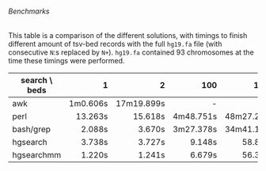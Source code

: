 ###### Benchmarks

This table is a comparison of the different solutions, with timings to finish
different amount of tsv-bed records with the full `hg19.fa` file (with
consecutive `N`:s replaced by `N+`). `hg19.fa` contained 93 chromosomes at the
time these timings were performed.

| search \ beds |     1     |      2     |    100    |    1000    |   10000   |  417943  |
|---------------|----------:|-----------:|----------:|-----------:|----------:|---------:|
| awk           | 1m0.606s  | 17m19.899s |     -     |      -     |     -     |          |
| perl          |  13.263s  |    15.618s | 4m48.751s | 48m27.267s |     -     |          |
| bash/grep     |   2.088s  |     3.670s | 3m27.378s | 34m41.129s |     -     |          |
| hgsearch      |   3.738s  |     3.727s |    9.148s |    58.889s | 9m24.056s |          |
| hgsearchmm    |   1.220s  |     1.241s |    6.679s |    56.322s | 9m18.343s | 6h27m21s |
